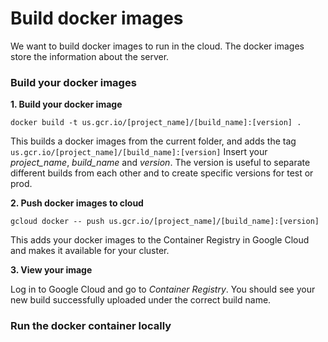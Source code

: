 # Build docker images
We want to build docker images to run in the cloud.
The docker images store the information about the server. 


### Build your docker images

**1. Build your docker image**
 
```
docker build -t us.gcr.io/[project_name]/[build_name]:[version] .
```
This builds a docker images from the current folder, and adds the tag `us.gcr.io/[project_name]/[build_name]:[version]`
Insert your *project_name*, *build_name* and *version*. 
The version is useful to separate different builds from each other and to create specific versions for test or prod. 

**2. Push docker images to cloud**
```
gcloud docker -- push us.gcr.io/[project_name]/[build_name]:[version]
```
This adds your docker images to the Container Registry in Google Cloud and makes it available for your cluster. 

**3. View your image**

Log in to Google Cloud and go to *Container Registry*. You should see your new build successfully uploaded under the correct build name.   

### Run the docker container locally
